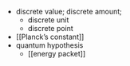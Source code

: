 - discrete value; discrete amount;
    - discrete unit
    - discrete point
- [[Planck’s constant]]
- quantum hypothesis
    - [[energy packet]]
